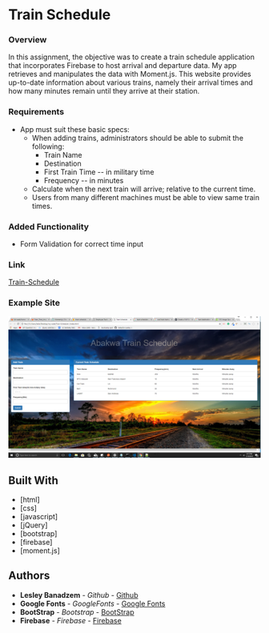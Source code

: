 # Train Schedule

### Overview

In this assignment, the objective was to create a train schedule application that incorporates Firebase to host arrival and departure data. My app retrieves and manipulates the data with Moment.js. This website provides up-to-date information about various trains, namely their arrival times and how many minutes remain until they arrive at their station.

### Requirements

* App must suit these basic specs:
  * When adding trains, administrators should be able to submit the following:
    * Train Name
    * Destination 
    * First Train Time -- in military time
    * Frequency -- in minutes
  * Calculate when the next train will arrive; relative to the current time.
  * Users from many different machines must be able to view same train times.



### Added Functionality

* Form Validation for correct time input


### Link
[Train-Schedule](https://lesleyfon.github.io/Train-Scheduler-/)

### Example Site

![Train-Schedule](assets/images/train-demo.png)

## Built With

* [html]
* [css]
* [javascript]
* [jQuery]
* [bootstrap]
* [firebase]
* [moment.js]

## Authors

* **Lesley Banadzem** - *Github* - [Github](https://github.com/lesleyfon)
* **Google Fonts** - *GoogleFonts* - [Google Fonts](https://fonts.google.com/)
* **BootStrap** - *Bootstrap* - [BootStrap](https://getbootstrap.com/)
* **Firebase** - *Firebase* - [Firebase](https://firebase.google.com/)
